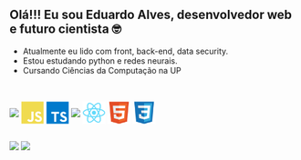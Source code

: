 ## Olá!!! Eu sou Eduardo Alves, desenvolvedor web e futuro cientista 🤓
- Atualmente eu lido com front, back-end, data security.
- Estou estudando python e redes neurais.
- Cursando Ciências da Computação na UP
##

<!-- <div align='center'>
  <a href="https://github.com/eduaki">
  <img height="180em" src="https://github-readme-stats.vercel.app/api?username=eduaki&show_icons=true&theme=radical&include_all_commits=true&count_private=true"/>
  <img height='180em' src="https://github-readme-stats.vercel.app/api/top-langs/?username=eduaki&layout=compact&langs_count=7&theme=radical&"/>
</div> -->

<div style="display: inline_block"><br>
  <img src="https://cdn.jsdelivr.net/gh/devicons/devicon@latest/icons/c/c-original.svg" width='40px' align='center'/>
  <img src="https://raw.githubusercontent.com/devicons/devicon/master/icons/javascript/javascript-plain.svg" width='40px' align='center'>
  <img src="https://raw.githubusercontent.com/devicons/devicon/master/icons/typescript/typescript-plain.svg" width='40px' align='center'>
  <img src="https://cdn.jsdelivr.net/gh/devicons/devicon/icons/nodejs/nodejs-original.svg" width='40px' align='center'/>
  <img src="https://raw.githubusercontent.com/devicons/devicon/master/icons/react/react-original.svg" width='40px' align='center'>
  <img src="https://raw.githubusercontent.com/devicons/devicon/master/icons/html5/html5-original.svg" width='40px' align='center'>
  <img src="https://raw.githubusercontent.com/devicons/devicon/master/icons/css3/css3-original.svg" width='40px' align='center'>
</div>
  
 ##
  
  <div>
  <a href="https://instagram.com/eduaki_of" target="_blank"><img src="https://img.shields.io/badge/-Instagram-%23E4405F?style=for-the-badge&logo=instagram&logoColor=white" target="_blank"></a>
  <a href = "mailto:eduaki.contato@gmail.com"><img src="https://img.shields.io/badge/-Gmail-%23333?style=for-the-badge&logo=gmail&logoColor=white" target="_blank"></a>
  </div>

